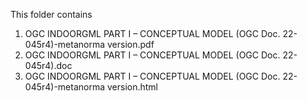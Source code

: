 This folder contains 
1. OGC INDOORGML PART I – CONCEPTUAL MODEL (OGC Doc. 22-045r4)-metanorma version.pdf
2. OGC INDOORGML PART I – CONCEPTUAL MODEL (OGC Doc. 22-045r4).doc
3. OGC INDOORGML PART I – CONCEPTUAL MODEL (OGC Doc. 22-045r4)-metanorma version.html

